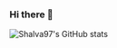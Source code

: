 ### Hi there 👋

![Shalva97's GitHub stats](https://github-readme-stats.vercel.app/api?username=anuraghazra&show_icons=true&theme=radical)
